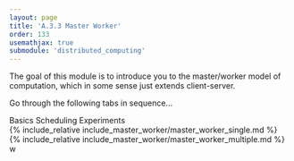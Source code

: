 ```yaml
---
layout: page
title: 'A.3.3 Master Worker'
order: 133
usemathjax: true
submodule: 'distributed_computing'
---
```


The goal of this module is to introduce you to the master/worker model of computation, which in some sense just extends client-server. 

Go through the following tabs in sequence...

<div class="ui pointing secondary menu">
  <a class="item " data-tab="basics">Basics</a>
  <a class="item " data-tab="scheduling">Scheduling Experiments</a>
</div>

<div markdown="1" class="ui tab segment active" data-tab="basics" >
  {% include_relative include_master_worker/master_worker_single.md %}
</div>
<div markdown="1" class="ui tab segment" data-tab="scheduling">
  {% include_relative include_master_worker/master_worker_multiple.md %}
</div>
w